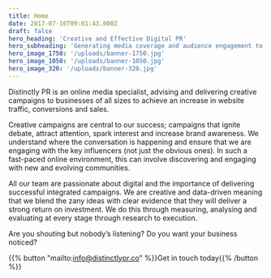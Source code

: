 ```yaml
---
title: Home
date: 2017-07-16T09:01:43.000Z
draft: false
hero_heading: 'Creative and Effective Digital PR'
hero_subheading: 'Generating media coverage and audience engagement to deliver commercial advantage for our clients'
hero_image_1750: '/uploads/banner-1750.jpg'
hero_image_1050: '/uploads/banner-1050.jpg'
hero_image_320: '/uploads/banner-320.jpg'
---
```


Distinctly PR is an online media specialist, advising and delivering creative campaigns to businesses of all sizes to achieve an increase in website traffic, conversions and sales.

Creative campaigns are central to our success; campaigns that ignite debate, attract attention, spark interest and increase brand awareness. We understand where the conversation is happening and ensure that we are engaging with the key influencers (not just the obvious ones). In such a fast-paced online environment, this can involve discovering and engaging with new and evolving communities.

All our team are passionate about digital and the importance of delivering successful integrated campaigns. We are creative and data-driven meaning that we blend the zany ideas with clear evidence that they will deliver a strong return on investment. We do this through measuring, analysing and evaluating at every stage through research to execution.

Are you shouting but nobody’s listening? Do you want your business noticed?

{{% button "mailto:info@distinctlypr.co" %}}Get in touch today{{% /button %}}
